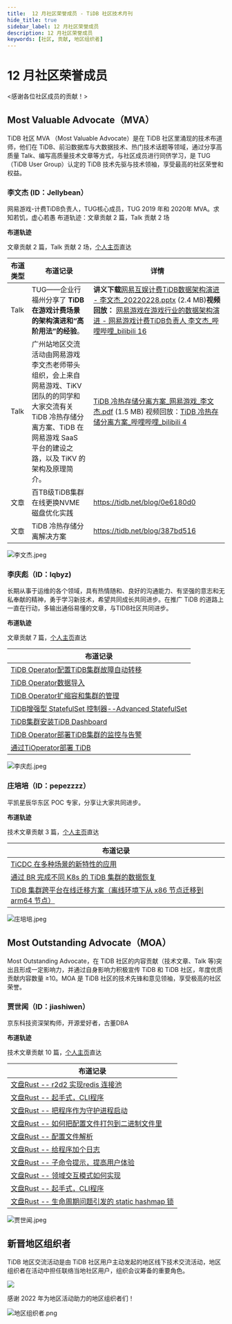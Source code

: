 ```yaml
---
title:  12 月社区荣誉成员 - TiDB 社区技术月刊
hide_title: true
sidebar_label: 12 月社区荣誉成员
description: 12 月社区荣誉成员
keywords: [社区, 贡献, 地区组织者]
---
```


# 12 月社区荣誉成员

<感谢各位社区成员的贡献！>

## Most Valuable Advocate（MVA）

TiDB 社区 MVA （Most Valuable Advocate）是在 TiDB 社区里涌现的技术布道师，他们在 TiDB、前沿数据库与大数据技术、热门技术话题等领域，通过分享高质量 Talk、编写高质量技术文章等方式，与社区成员进行同侪学习，是 TUG （TiDB User Group）认定的 TiDB 技术先驱与技术领袖，享受最高的社区荣誉和权益。

###  李文杰 (ID：Jellybean）

网易游戏-计费TiDB负责人，TUG核心成员，TUG 2019 年和 2020年 MVA。求知若饥，虚心若愚
布道轨迹：文章贡献 2 篇，Talk 贡献 2 场

**布道轨迹**

文章贡献 2 篇，Talk 贡献 2 场，[个人主页](https://tidb.net/u/Jellybean/answer)直达

| 布道类型 | 布道记录                                                     | 详情                                                         |
| -------- | ------------------------------------------------------------ | ------------------------------------------------------------ |
| Talk     | TUG——企业行福州分享了 **TiDB** **在游戏计费场景的架构演进和“高阶用法”的经验**。 | **讲义下载**[网易互娱计费TiDB数据架构演进 - 李文杰_20220228.pptx](https://asktug.com/uploads/short-url/gEdplGhnJVK9G4Hx9bRQlQ5g8zZ.pptx) (2.4 MB)**视频回放：** [网易游戏在游戏行业的数据架构演进 - 网易游戏计费TiDB负责人 李文杰_哔哩哔哩_bilibili 16](https://www.bilibili.com/video/BV18i4y1C7Cm?spm_id_from=333.999.0.0) |
| Talk     | 广州站地区交流活动由网易游戏李文杰老师带头组织，会上来自网易游戏、TiKV 团队的的同学和大家交流有关 TiDB 冷热存储分离方案、TiDB 在网易游戏 SaaS 平台的建设之路，以及 TiKV 的架构及原理简介。 | [TiDB 冷热存储分离方案_网易游戏_李文杰.pdf](https://asktug.com/uploads/short-url/z8ckz7cIWsuu7TLTP1L0jaYDWfM.pdf) (1.5 MB) 视频回放：[TiDB 冷热存储分离方案_哔哩哔哩_bilibili 4](https://www.bilibili.com/video/BV1nG41147Ng/) |
| 文章     | 百TB级TiDB集群在线更换NVME磁盘优化实践                       | https://tidb.net/blog/0e6180d0                               |
| 文章     | TiDB 冷热存储分离解决方案                                    | https://tidb.net/blog/387bd516                               |

![李文杰.jpeg](https://img2.pingcap.com/forms/b/0/b01471d0533c1e64a1101810c92ee475c146364f.jpeg)

###  李庆彪（ID：lqbyz)

长期从事于运维的各个领域，具有热情随和、良好的沟通能力、有坚强的意志和无私奉献的精神，勇于学习新技术，希望共同成长共同进步。在推广 TiDB 的道路上一直在行动，多输出通俗易懂的文章，与TIDB社区共同进步。

**布道轨迹**

文章贡献 7 篇，[个人主页](https://tidb.net/u/lqbyz/answer)直达

| **布道记录**                                                 |
| ------------------------------------------------------------ |
| [TiDB Operator配置TiDB集群故障自动转移](https://tidb.net/blog/be8441db) |
| [TiDB Operator数据导入](https://tidb.net/blog/09631779)      |
| [TiDB Operator扩缩容和集群的管理](https://tidb.net/blog/a628533f) |
| [TiDB增强型 StatefulSet 控制器--Advanced StatefulSet](https://tidb.net/blog/bac3e058) |
| [TiDB集群安装TiDB Dashboard](https://tidb.net/blog/efd1fa2e) |
| [TiDB Operator部署TiDB集群的监控与告警](https://tidb.net/blog/1ccccda3) |
| [通过TiOperator部署 TiDB](https://tidb.net/blog/9f9d32b3)    |

![李庆彪.jpeg](https://img2.pingcap.com/forms/d/0/d05a0d4e56b03524b50b1ce494d85065cd82192b.jpeg)

###  庄培培（ID：pepezzzz）

平凯星辰华东区 POC 专家，分享让大家共同进步。

**布道轨迹**

技术文章贡献 3 篇，[个人主页](https://tidb.net/u/pepezzzz/answer)直达

| 布道记录                                                     |
| ------------------------------------------------------------ |
| [TiCDC 在多种场景的新特性的应用](https://tidb.net/blog/3dec4c66) |
| [通过 BR 完成不同 K8s 的 TiDB 集群的数据恢复](https://tidb.net/blog/6b18353b) |
| [TiDB 集群跨平台在线迁移方案（离线环境下从 x86 节点迁移到 arm64 节点）](https://tidb.net/blog/65522d06) |

![庄培培.jpeg](https://img2.pingcap.com/forms/6/3/63a2de7368b33499c4f874b76fca9bff1d54d2b0.jpeg)

## Most Outstanding Advocate（MOA）

Most Outstanding Advocate，在 TiDB 社区的内容贡献（技术文章、Talk 等)突出且形成一定影响力，并通过自身影响力积极宣传 TiDB 和 TiDB 社区，年度优质贡献内容数量 ≥10。MOA 是 TiDB 社区的技术先锋和意见领袖，享受极高的社区荣誉。

###  贾世闻（ID：jiashiwen）

京东科技资深架构师，开源爱好者，古董DBA

**布道轨迹**

技术文章贡献 10 篇，[个人主页](https://tidb.net/u/jiashiwen/answer)直达

| 布道记录                                                     |
| ------------------------------------------------------------ |
| [文盘Rust -- r2d2 实现redis 连接池](https://tidb.net/blog/748a2f2c) |
| [文盘Rust -- 起手式，CLI程序](https://tidb.net/blog/519df031) |
| [文盘Rust -- 把程序作为守护进程启动](https://tidb.net/blog/64d45df0) |
| [文盘Rust -- 如何把配置文件打包到二进制文件里](https://tidb.net/blog/e29e24ae) |
| [文盘Rust -- 配置文件解析](https://tidb.net/blog/1074d805)   |
| [文盘Rust -- 给程序加个日志](https://tidb.net/blog/b6be577d) |
| [文盘Rust -- 子命令提示，提高用户体验](https://tidb.net/blog/ec09d93b) |
| [文盘Rust -- 领域交互模式如何实现](https://tidb.net/blog/af8524fd) |
| [文盘Rust -- 起手式，CLI程序](https://tidb.net/blog/51ed9284) |
| [文盘Rust -- 生命周期问题引发的 static hashmap 锁](https://tidb.net/blog/861c742c) |

![贾世闻.jpeg](https://img2.pingcap.com/forms/c/b/cb8a8b98940fa9a96a5d22276f726d6ab689f75a.jpeg)

## 新晋地区组织者

TiDB 地区交流活动是由 TiDB 社区用户主动发起的地区线下技术交流活动，地区组织者在活动中担任联络当地社区用户，组织会议筹备的重要角色。

![](https://img2.pingcap.com/forms/4/c/4c1016dee74c96b934bac6c3fc3eceb3d0f0f0c0.jpeg)

感谢 2022 年为地区活动助力的地区组织者们！

![地区组织者.png](https://img2.pingcap.com/forms/e/9/e97e24c4f84cb14b0cbcd848eb0384223cb3f6b1.png)